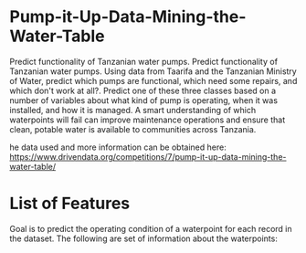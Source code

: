 # Pump-it-Up-Data-Mining-the-Water-Table
Predict functionality of Tanzanian water pumps.
Predict functionality of Tanzanian water pumps.
Using data from Taarifa and the Tanzanian Ministry of Water,  predict which pumps are functional, which need some repairs, and which don't work at all?. Predict one of these three classes based on a number of variables about what kind of pump is operating, when it was installed, and how it is managed. A smart understanding of which waterpoints will fail can improve maintenance operations and ensure that clean, potable water is available to communities across Tanzania.

he data used and more information can be obtained here: https://www.drivendata.org/competitions/7/pump-it-up-data-mining-the-water-table/

# List of Features
 Goal is to predict the operating condition of a waterpoint for each record in the dataset. The following are  set of information about the waterpoints:
